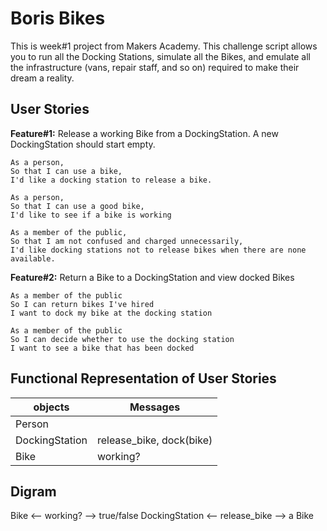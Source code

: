 # Boris Bikes
This is week#1 project from Makers Academy. This challenge script allows you to run all the Docking Stations, simulate all the Bikes, and emulate all the infrastructure (vans, repair staff, and so on) required to make their dream a reality.

## User Stories
**Feature#1:** Release a working Bike from a DockingStation. A new DockingStation should start empty.
```
As a person,
So that I can use a bike,
I'd like a docking station to release a bike.

As a person,
So that I can use a good bike,
I'd like to see if a bike is working

As a member of the public,
So that I am not confused and charged unnecessarily,
I'd like docking stations not to release bikes when there are none available.
```
**Feature#2:** Return a Bike to a DockingStation and view docked Bikes

```
As a member of the public
So I can return bikes I've hired
I want to dock my bike at the docking station

As a member of the public
So I can decide whether to use the docking station
I want to see a bike that has been docked
```

## Functional Representation of User Stories
objects|Messages|
-------|--------|
Person|
DockingStation| release_bike, dock(bike)
Bike| working?


## Digram
Bike <-- working? --> true/false
DockingStation <-- release_bike --> a Bike
